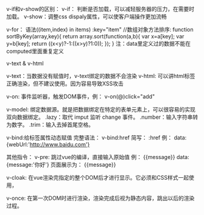 v-if和v-show的区别：
v-if： 判断是否加载，可以减轻服务器的压力，在需要时加载。
v-show：调整css dispaly属性，可以使客户端操作更加流畅

v-for： 语法((item,index) in items) :key="item"
//数组对象方法排序:
function sortByKey(array,key){
    return array.sort(function(a,b){
      var x=a[key];
      var y=b[key];
      return ((x<y)?-1:((x>y)?1:0));
   });
}
注：data里定义过的数据不能在computed里面重复定义

v-text & v-html

v-text：当数据没有赋值时，v-text绑定的数据不会渲染
v-html: 可以讲html标签正确渲染，但不建议使用。因为容易导致XSS攻击

v-on:
事件监听器，触发DOM事件，例： v-on(@)click="add"

v-model:
绑定数据源。就是把数据绑定在特定的表单元素上，可以很容易的实现双向数据绑定。
.lazy：取代 imput 监听 change 事件。
.number：输入字符串转为数字。
.trim：输入去掉首尾空格。

v-bind:给标签属性动态赋值
完整语法： v-bind:href  简写： :href
例： <a :href="webUrl">
data: {webUrl:'http://www.baidu.com'}

其他指令：
v-pre: 跳过vue的编译，直接输入原始值
例： {{message}}  data: {message:'你好'}
页面展示为： {{message}} 

v-cloak: 在vue渲染完指定的整个DOM后才进行显示。它必须和CSS样式一起使用，

v-once: 在第一次DOM时进行渲染，渲染完成后视为静态内容，跳出以后的渲染过程。